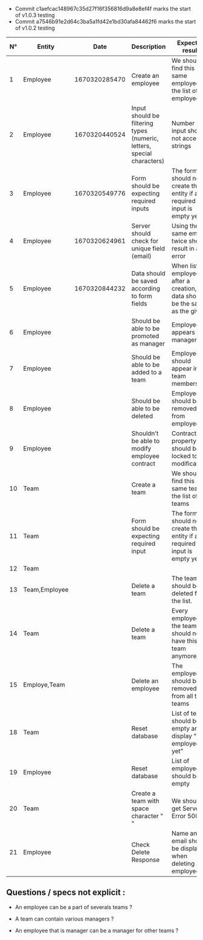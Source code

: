 - Commit c1aefcac148967c35d27f16f356816d9a8e8ef4f marks the start of v1.0.3 testing
- Commit a7546b91e2d64c3ba5a1fd42e1bd30afa84462f6 marks the start of v1.0.2 testing

| N° | Entity        | Date | Description                                                            | Expected result                                                               | Validated                                  |
| -- | ------------- | ---- | ---------------------------------------------------------------------- | ----------------------------------------------------------------------------- | ------------------------------------------ |
| 1  | Employee      |   1670320285470   | Create an employee                                                     | We should find this same employee in the list of employees.                   | Yes                                        |
| 2  | Employee      |   1670320440524   | Input should be filtering types (numeric, letters, special characters) | Number input should not accept strings                                        | No (Zip code field accept negative values) |
| 3  | Employee      |   1670320549776   | Form should be expecting required inputs                               | The form should not create the entity if a required input is empty yet.       | Yes                                        |
| 4  | Employee      |   1670320624961   | Server should check for unique field (email)                           | Using the same email twice should result in an error                          | No (should not be accepted)                |
| 5  | Employee      |   1670320844232   | Data should be saved according to form fields                          | When listing employees after a creation, data should be the same as the given |  Yes                                          |
| 6  | Employee      |      | Should be able to be promoted as manager                               | Employee appears as manager                                                   | Yes                                        |
| 7  | Employee      |      | Should be able to be added to a team                                   | Employee should appear in team members list                                   | Yes                                        |
| 8  | Employee      |      | Should be able to be deleted                                           | Employee should be removed from employee list                                 | Yes                                          |
| 9  | Employee      |      | Shouldn’t be able to modify employee contract                          | Contract property should be locked to modifications                           |                                            |
| 10 | Team   |      | Create a team                                                                 | We should find this same team in the list of teams                            |   Yes                                         |
| 11 | Team          |      | Form should be expecting required input                                | The form should not create the entity if a required input is empty yet        |                                            |
| 12 | Team          |      |                                                                        |                                                                               |                                            |
| 13 | Team,Employee |      | Delete a team                                                          | The team should be deleted from the list.                                     |                                            |
| 14 | Team          |      | Delete a team                                                          | Every employees of the team should not have this team anymore.                |                                            |
| 15 | Employe,Team  |      | Delete an employee                                                     | The employee should be removed from all the teams                             |                                            |
| 18 | Team          |      | Reset database                                                         | List of team should be empty and display “No employees yet”                   |                                            |
| 19 | Employee      |      | Reset database                                                         | List of employee should be empty                                              |                                            |
| 20 | Team   |      | Create a team with space character " "                                        | We shouldn't get Server Error 500                           |   No (Fail with Server Error 500)                  |
| 21 | Employee  |      |   Check Delete Response            |      Name and email should be display when deleting an employee                             |   Yes                                         |

## Questions / specs not explicit : 

- An employee can be a part of severals teams ?

- A team can contain various managers ?

- An employee that is manager can be a manager for other teams ? 

 

